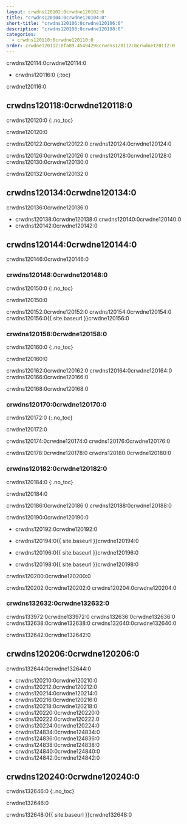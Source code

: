```yaml
---
layout: crwdns120102:0crwdne120102:0
title: "crwdns120104:0crwdne120104:0"
short-title: "crwdns120106:0crwdne120106:0"
description: "crwdns120108:0crwdne120108:0"
categories:
  - crwdns120110:0crwdne120110:0
order: crwdne120112:0fa89.45494298crwdns120112:0crwdne120112:0
---
```

crwdns120114:0crwdne120114:0

- crwdns120116:0
{:toc}

crwdne120116:0

## crwdns120118:0crwdne120118:0

crwdns120120:0
{:.no_toc}

crwdne120120:0

crwdns120122:0crwdne120122:0 crwdns120124:0crwdne120124:0

crwdns120126:0crwdne120126:0 crwdns120128:0crwdne120128:0 crwdns120130:0crwdne120130:0

crwdns120132:0crwdne120132:0

## crwdns120134:0crwdne120134:0

crwdns120136:0crwdne120136:0

- crwdns120138:0crwdne120138:0 crwdns120140:0crwdne120140:0
- crwdns120142:0crwdne120142:0

## crwdns120144:0crwdne120144:0

crwdns120146:0crwdne120146:0

### crwdns120148:0crwdne120148:0

crwdns120150:0
{:.no_toc}

crwdne120150:0

crwdns120152:0crwdne120152:0 crwdns120154:0crwdne120154:0 crwdns120156:0{{ site.baseurl }}crwdne120156:0

### crwdns120158:0crwdne120158:0

crwdns120160:0
{:.no_toc}

crwdne120160:0

crwdns120162:0crwdne120162:0 crwdns120164:0crwdne120164:0 crwdns120166:0crwdne120166:0

crwdns120168:0crwdne120168:0

### crwdns120170:0crwdne120170:0

crwdns120172:0
{:.no_toc}

crwdne120172:0

crwdns120174:0crwdne120174:0 crwdns120176:0crwdne120176:0

crwdns120178:0crwdne120178:0 crwdns120180:0crwdne120180:0

### crwdns120182:0crwdne120182:0

crwdns120184:0
{:.no_toc}

crwdne120184:0

crwdns120186:0crwdne120186:0 crwdns120188:0crwdne120188:0

crwdns120190:0crwdne120190:0

- crwdns120192:0crwdne120192:0

- crwdns120194:0{{ site.baseurl }}crwdne120194:0

- crwdns120196:0{{ site.baseurl }}crwdne120196:0

- crwdns120198:0{{ site.baseurl }}crwdne120198:0

crwdns120200:0crwdne120200:0

crwdns120202:0crwdne120202:0 crwdns120204:0crwdne120204:0

### crwdns132632:0crwdne132632:0

crwdns133972:0crwdne133972:0 crwdns132636:0crwdne132636:0 crwdns132638:0crwdne132638:0 crwdns132640:0crwdne132640:0

crwdns132642:0crwdne132642:0

## crwdns120206:0crwdne120206:0

crwdns132644:0crwdne132644:0

- crwdns120210:0crwdne120210:0 
- crwdns120212:0crwdne120212:0
- crwdns120214:0crwdne120214:0
- crwdns120216:0crwdne120216:0 
- crwdns120218:0crwdne120218:0
- crwdns120220:0crwdne120220:0
- crwdns120222:0crwdne120222:0
- crwdns120224:0crwdne120224:0
- crwdns124834:0crwdne124834:0
- crwdns124836:0crwdne124836:0
- crwdns124838:0crwdne124838:0
- crwdns124840:0crwdne124840:0
- crwdns124842:0crwdne124842:0

## crwdns120240:0crwdne120240:0

crwdns132646:0
{:.no_toc}

crwdne132646:0

crwdns132648:0{{ site.baseurl }}crwdne132648:0